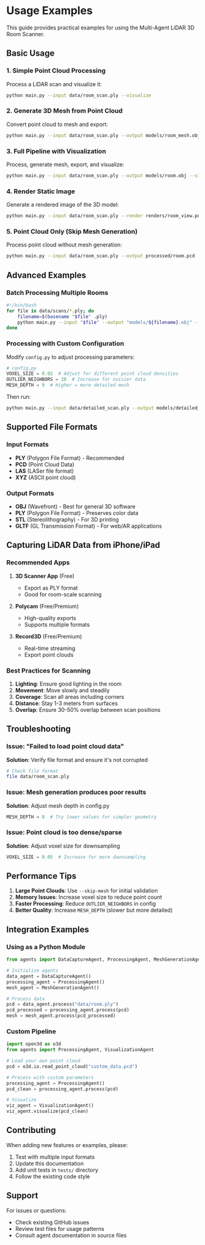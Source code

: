 # Usage Examples

This guide provides practical examples for using the Multi-Agent LiDAR 3D Room Scanner.

## Basic Usage

### 1. Simple Point Cloud Processing

Process a LiDAR scan and visualize it:

```bash
python main.py --input data/room_scan.ply --visualize
```

### 2. Generate 3D Mesh from Point Cloud

Convert point cloud to mesh and export:

```bash
python main.py --input data/room_scan.ply --output models/room_mesh.obj
```

### 3. Full Pipeline with Visualization

Process, generate mesh, export, and visualize:

```bash
python main.py --input data/room_scan.ply --output models/room.obj --visualize
```

### 4. Render Static Image

Generate a rendered image of the 3D model:

```bash
python main.py --input data/room_scan.ply --render renders/room_view.png
```

### 5. Point Cloud Only (Skip Mesh Generation)

Process point cloud without mesh generation:

```bash
python main.py --input data/room_scan.ply --output processed/room.pcd --skip-mesh
```

## Advanced Examples

### Batch Processing Multiple Rooms

```bash
#!/bin/bash
for file in data/scans/*.ply; do
    filename=$(basename "$file" .ply)
    python main.py --input "$file" --output "models/${filename}.obj" --render "renders/${filename}.png"
done
```

### Processing with Custom Configuration

Modify `config.py` to adjust processing parameters:

```python
# config.py
VOXEL_SIZE = 0.02  # Adjust for different point cloud densities
OUTLIER_NEIGHBORS = 20  # Increase for noisier data
MESH_DEPTH = 9  # Higher = more detailed mesh
```

Then run:

```bash
python main.py --input data/detailed_scan.ply --output models/detailed_room.obj
```

## Supported File Formats

### Input Formats
- **PLY** (Polygon File Format) - Recommended
- **PCD** (Point Cloud Data)
- **LAS** (LASer file format)
- **XYZ** (ASCII point cloud)

### Output Formats
- **OBJ** (Wavefront) - Best for general 3D software
- **PLY** (Polygon File Format) - Preserves color data
- **STL** (Stereolithography) - For 3D printing
- **GLTF** (GL Transmission Format) - For web/AR applications

## Capturing LiDAR Data from iPhone/iPad

### Recommended Apps

1. **3D Scanner App** (Free)
   - Export as PLY format
   - Good for room-scale scanning

2. **Polycam** (Free/Premium)
   - High-quality exports
   - Supports multiple formats

3. **Record3D** (Free/Premium)
   - Real-time streaming
   - Export point clouds

### Best Practices for Scanning

1. **Lighting**: Ensure good lighting in the room
2. **Movement**: Move slowly and steadily
3. **Coverage**: Scan all areas including corners
4. **Distance**: Stay 1-3 meters from surfaces
5. **Overlap**: Ensure 30-50% overlap between scan positions

## Troubleshooting

### Issue: "Failed to load point cloud data"
**Solution**: Verify file format and ensure it's not corrupted

```bash
# Check file format
file data/room_scan.ply
```

### Issue: Mesh generation produces poor results
**Solution**: Adjust mesh depth in config.py

```python
MESH_DEPTH = 8  # Try lower values for simpler geometry
```

### Issue: Point cloud is too dense/sparse
**Solution**: Adjust voxel size for downsampling

```python
VOXEL_SIZE = 0.05  # Increase for more downsampling
```

## Performance Tips

1. **Large Point Clouds**: Use `--skip-mesh` for initial validation
2. **Memory Issues**: Increase voxel size to reduce point count
3. **Faster Processing**: Reduce `OUTLIER_NEIGHBORS` in config
4. **Better Quality**: Increase `MESH_DEPTH` (slower but more detailed)

## Integration Examples

### Using as a Python Module

```python
from agents import DataCaptureAgent, ProcessingAgent, MeshGenerationAgent

# Initialize agents
data_agent = DataCaptureAgent()
processing_agent = ProcessingAgent()
mesh_agent = MeshGenerationAgent()

# Process data
pcd = data_agent.process("data/room.ply")
pcd_processed = processing_agent.process(pcd)
mesh = mesh_agent.process(pcd_processed)
```

### Custom Pipeline

```python
import open3d as o3d
from agents import ProcessingAgent, VisualizationAgent

# Load your own point cloud
pcd = o3d.io.read_point_cloud("custom_data.pcd")

# Process with custom parameters
processing_agent = ProcessingAgent()
pcd_clean = processing_agent.process(pcd)

# Visualize
viz_agent = VisualizationAgent()
viz_agent.visualize(pcd_clean)
```

## Contributing

When adding new features or examples, please:
1. Test with multiple input formats
2. Update this documentation
3. Add unit tests in `tests/` directory
4. Follow the existing code style

## Support

For issues or questions:
- Check existing GitHub issues
- Review test files for usage patterns
- Consult agent documentation in source files
